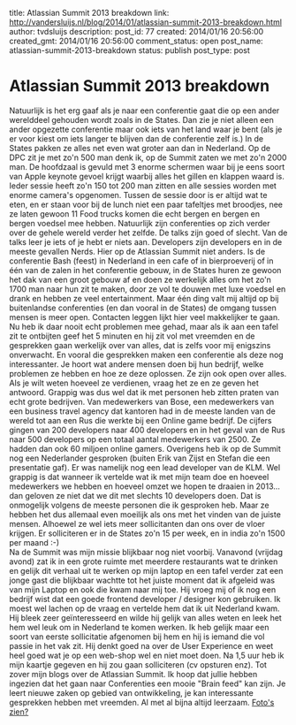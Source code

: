 title: Atlassian Summit 2013 breakdown
link: http://vandersluijs.nl/blog/2014/01/atlassian-summit-2013-breakdown.html
author: tvdsluijs
description: 
post_id: 77
created: 2014/01/16 20:56:00
created_gmt: 2014/01/16 20:56:00
comment_status: open
post_name: atlassian-summit-2013-breakdown
status: publish
post_type: post

# Atlassian Summit 2013 breakdown

Natuurlijk is het erg gaaf als je naar een conferentie gaat die op een ander werelddeel gehouden wordt zoals in de States. Dan zie je niet alleen een ander opgezette conferentie maar ook iets van het land waar je bent (als je er voor kiest om iets langer te blijven dan de conferentie zelf is.) In de States pakken ze alles net even wat groter aan dan in Nederland. Op de DPC zit je met zo'n 500 man denk ik, op de Summit zaten we met zo'n 2000 man. De hoofdzaal is gevuld met 3 enorme schermen waar bij je eens soort van Apple keynote gevoel krijgt waarbij alles het gillen en klappen waard is.  Ieder sessie heeft zo'n 150 tot 200 man zitten en alle sessies worden met enorme camera's opgenomen. Tussen de sessie door is er altijd wat te eten, en er staan voor bij de lunch niet een paar tafeltjes met broodjes, nee ze laten gewoon 11 Food trucks komen die echt bergen en bergen en bergen voedsel mee hebben. Natuurlijk zijn conferenties op zich verder over de gehele wereld verder het zelfde. De talks zijn goed of slecht. Van de talks leer je iets of je hebt er niets aan. Developers zijn developers en in de meeste gevallen Nerds. Hier op de Atlassian Summit niet anders. Is de conferentie Bash (feest) in Nederland in een cafe of in bierproeverij of in één van de zalen in het conferentie gebouw, in de States huren ze gewoon het dak van een groot gebouw af en doen ze werkelijk alles om het zo'n 1700 man naar hun zit te maken, door ze vol te douwen met luxe voedsel en drank en hebben ze veel entertainment. Maar één ding valt mij altijd op bij buitenlandse conferenties (en dan vooral in de States) de omgang tussen mensen is meer open. Contacten leggen lijkt hier veel makkelijker te gaan. Nu heb ik daar nooit echt problemen mee gehad, maar als ik aan een tafel zit te ontbijten geef het 5 minuten en hij zit vol met vreemden en de gesprekken gaan werkelijk over van alles, dat is zelfs voor mij enigszins onverwacht. En vooral die gesprekken maken een conferentie als deze nog interessanter. Je hoort wat andere mensen doen bij hun bedrijf, welke problemen ze hebben en hoe ze deze oplossen. Ze zijn ook open over alles. Als je wilt weten hoeveel ze verdienen, vraag het ze en ze geven het antwoord. Grappig was dus wel dat ik met personen heb zitten praten van echt grote bedrijven. Van medewerkers van Bose, een medewerkers van een business travel agency dat kantoren had in de meeste landen van de wereld tot aan een Rus die werkte bij een Online game bedrijf. De cijfers gingen van 200 developers naar 400 developers en in het geval van de Rus naar 500 developers op een totaal aantal medewerkers van 2500. Ze hadden dan ook 60 miljoen online gamers. Overigens heb ik op de Summit nog een Nederlander gesproken (buiten Erik van Zijst en Stefan die een presentatie gaf). Er was namelijk nog een lead developer van de KLM. Wel grappig is dat wanneer ik vertelde wat ik met mijn team doe en hoeveel medewerkers we hebben en hoeveel omzet we hopen te draaien in 2013… dan geloven ze niet dat we dit met slechts 10 developers doen. Dat is onmogelijk volgens de meeste personen die ik gesproken heb. Maar ze hebben het dus allemaal even moeilijk als ons met het vinden van de juiste mensen. Alhoewel ze wel iets meer sollicitanten dan ons over de vloer krijgen. Er solliciteren er in de States zo'n 15 per week, en in india zo'n 1500 per maand :-)   
Na de Summit was mijn missie blijkbaar nog niet voorbij. Vanavond (vrijdag avond) zat ik in een grote ruimte met meerdere restaurants wat te drinken en gelijk dit verhaal uit te werken op mijn laptop en een tafel verder zat een jonge gast die blijkbaar wachtte tot het juiste moment dat ik afgeleid was van mijn Laptop en ook die kwam naar mij toe. Hij vroeg mij of ik nog een bedrijf wist dat een goede frontend developer / designer kon gebruiken. Ik moest wel lachen op de vraag en vertelde hem dat ik uit Nederland kwam. Hij bleek zeer geïnteresseerd en wilde hij gelijk van alles weten en leek het hem wel leuk om in Nederland te komen werken. Ik heb gelijk maar een soort van eerste sollicitatie afgenomen bij hem en hij is iemand die vol passie in het vak zit. Hij denkt goed na over de User Experience en weet heel goed wat je op een web-shop wel en niet moet doen. Na 1,5 uur heb ik mijn kaartje gegeven en hij zou gaan solliciteren (cv opsturen enz). Tot zover mijn blogs over de Atlassian Summit. Ik hoop dat jullie hebben ingezien dat het gaan naar Conferenties een mooie "Brain feed" kan zijn. Je leert nieuwe zaken op gebied van ontwikkeling, je kan interessante gesprekken hebben met vreemden. Al met al bijna altijd leerzaam. [Foto's zien?](http://www.flickr.com/photos/tvds/sets/72157639653073306/)